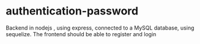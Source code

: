 # authentication-password
Backend in nodejs , using express, connected to a MySQL database, using sequelize. The frontend should be able to register and login
